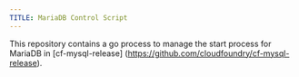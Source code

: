 ```yaml
---
TITLE: MariaDB Control Script
---
```


This repository contains a go process to manage the start process for MariaDB in [cf-mysql-release] (https://github.com/cloudfoundry/cf-mysql-release).
